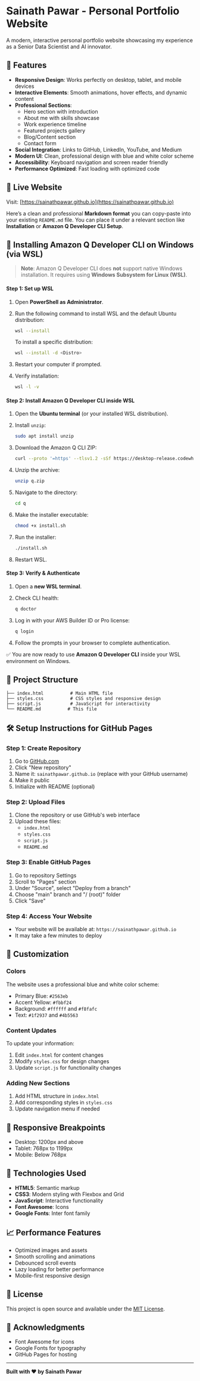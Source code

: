 # Sainath Pawar - Personal Portfolio Website

A modern, interactive personal portfolio website showcasing my experience as a Senior Data Scientist and AI innovator.

## 🌟 Features

- **Responsive Design**: Works perfectly on desktop, tablet, and mobile devices
- **Interactive Elements**: Smooth animations, hover effects, and dynamic content
- **Professional Sections**:
  - Hero section with introduction
  - About me with skills showcase
  - Work experience timeline
  - Featured projects gallery
  - Blog/Content section
  - Contact form
- **Social Integration**: Links to GitHub, LinkedIn, YouTube, and Medium
- **Modern UI**: Clean, professional design with blue and white color scheme
- **Accessibility**: Keyboard navigation and screen reader friendly
- **Performance Optimized**: Fast loading with optimized code

## 🚀 Live Website

Visit: [https://sainathpawar.github.io](https://sainathpawar.github.io)

Here’s a clean and professional **Markdown format** you can copy-paste into your existing `README.md` file. You can place it under a relevant section like **Installation** or **Amazon Q Developer CLI Setup**.

## 🚀 Installing Amazon Q Developer CLI on Windows (via WSL)

> **Note**: Amazon Q Developer CLI does **not** support native Windows installation. It requires using **Windows Subsystem for Linux (WSL)**.

#### Step 1: Set up WSL

1. Open **PowerShell as Administrator**.
2. Run the following command to install WSL and the default Ubuntu distribution:

   ```bash
   wsl --install
   ```

   To install a specific distribution:

   ```bash
   wsl --install -d <Distro>
   ```
3. Restart your computer if prompted.
4. Verify installation:

   ```bash
   wsl -l -v
   ```

#### Step 2: Install Amazon Q Developer CLI inside WSL

1. Open the **Ubuntu terminal** (or your installed WSL distribution).
2. Install `unzip`:

   ```bash
   sudo apt install unzip
   ```
3. Download the Amazon Q CLI ZIP:

   ```bash
   curl --proto '=https' --tlsv1.2 -sSf https://desktop-release.codewhisperer.us-east-1.amazonaws.com/latest/q-x86_64-linux-musl.zip -o q.zip
   ```
4. Unzip the archive:

   ```bash
   unzip q.zip
   ```
5. Navigate to the directory:

   ```bash
   cd q
   ```
6. Make the installer executable:

   ```bash
   chmod +x install.sh
   ```
7. Run the installer:

   ```bash
   ./install.sh
   ```
8. Restart WSL.

#### Step 3: Verify & Authenticate

1. Open a **new WSL terminal**.
2. Check CLI health:

   ```bash
   q doctor
   ```
3. Log in with your AWS Builder ID or Pro license:

   ```bash
   q login
   ```
4. Follow the prompts in your browser to complete authentication.

✅ You are now ready to use **Amazon Q Developer CLI** inside your WSL environment on Windows.

## 📁 Project Structure

```
├── index.html          # Main HTML file
├── styles.css          # CSS styles and responsive design
├── script.js           # JavaScript for interactivity
└── README.md          # This file
```

## 🛠️ Setup Instructions for GitHub Pages

### Step 1: Create Repository
1. Go to [GitHub.com](https://github.com)
2. Click "New repository"
3. Name it: `sainathpawar.github.io` (replace with your GitHub username)
4. Make it public
5. Initialize with README (optional)

### Step 2: Upload Files
1. Clone the repository or use GitHub's web interface
2. Upload these files:
   - `index.html`
   - `styles.css`
   - `script.js`
   - `README.md`

### Step 3: Enable GitHub Pages
1. Go to repository Settings
2. Scroll to "Pages" section
3. Under "Source", select "Deploy from a branch"
4. Choose "main" branch and "/ (root)" folder
5. Click "Save"

### Step 4: Access Your Website
- Your website will be available at: `https://sainathpawar.github.io`
- It may take a few minutes to deploy

## 🎨 Customization

### Colors
The website uses a professional blue and white color scheme:
- Primary Blue: `#2563eb`
- Accent Yellow: `#fbbf24`
- Background: `#ffffff` and `#f8fafc`
- Text: `#1f2937` and `#4b5563`

### Content Updates
To update your information:
1. Edit `index.html` for content changes
2. Modify `styles.css` for design changes
3. Update `script.js` for functionality changes

### Adding New Sections
1. Add HTML structure in `index.html`
2. Add corresponding styles in `styles.css`
3. Update navigation menu if needed

## 📱 Responsive Breakpoints

- Desktop: 1200px and above
- Tablet: 768px to 1199px
- Mobile: Below 768px

## 🔧 Technologies Used

- **HTML5**: Semantic markup
- **CSS3**: Modern styling with Flexbox and Grid
- **JavaScript**: Interactive functionality
- **Font Awesome**: Icons
- **Google Fonts**: Inter font family

## 📈 Performance Features

- Optimized images and assets
- Smooth scrolling and animations
- Debounced scroll events
- Lazy loading for better performance
- Mobile-first responsive design

## 📄 License

This project is open source and available under the [MIT License](LICENSE).

## 🙏 Acknowledgments

- Font Awesome for icons
- Google Fonts for typography
- GitHub Pages for hosting

---

**Built with ❤️ by Sainath Pawar**
